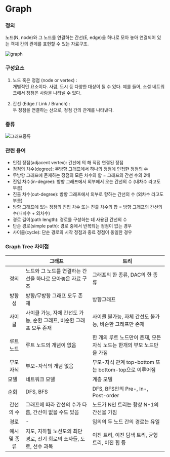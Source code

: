 # Graph

### 정의
노드(N, node)와 그 노드를 연결하는 간선(E, edge)을 하나로 모아 놓아 연결되어 있는 객체 간의 관계를 표현할 수 있는 자료구조.

![graph](https://img.notionusercontent.com/s3/prod-files-secure%2F971703c5-12f6-4793-8670-fe9d2d59dbab%2F9c0cd02e-3424-40bb-bcb9-2f72383e0eb1%2FUntitled.png/size/w=930?exp=1727157096&sig=kQtZCvKOeqHk9pGpOckypzvKOinvrQl9hnvjsZlR4tE)

### 구성요소
1. 노드 혹은 정점 (node or vertex) : <br>
개별적인 요소이다. 사람, 도시 등 다양한 대상이 될 수 있다. 예를 들어, 소셜 네트워크에서 정점은 사람을 나타낼 수 있다.

2. 간선 (Edge / Link / Branch) : <br>
두 정점을 연결하는 선으로, 정점 간의 관계를 나타낸다.

### 종류
![그래프종류](https://file.notion.so/f/f/971703c5-12f6-4793-8670-fe9d2d59dbab/5f794761-c3e3-43c3-b7ca-a983ab06c5f1/Untitled.png?table=block&id=c09a3298-d32d-49d8-8fb1-71754b9de94a&spaceId=971703c5-12f6-4793-8670-fe9d2d59dbab&expirationTimestamp=1727164800000&signature=VuszXDCwvmvXUNrdtJAROTgGKXAO4aUSJYwdha5Ggas&downloadName=Untitled.png)

### 관련 용어
- 인접 정점(adjacent vertex): 간선에 의 해 직접 연결된 정점
- 정점의 차수(degree): 무방향 그래프에서 하나의 정점에 인접한 정점의 수
- 무방향 그래프에 존재하는 정점의 모든 차수의 합 = 그래프의 간선 수의 2배
- 진입 차수(in-degree): 방향 그래프에서 외부에서 오는 간선의 수 (내차수 라고도 부름)
- 진출 차수(out-degree): 방향 그래프에서 외부로 향하는 간선의 수 (외차수 라고도 부름)
- 방향 그래프에 있는 정점의 진입 차수 또는 진출 차수의 합 = 방향 그래프의 간선의 수(내차수 + 외차수)
- 경로 길이(path length): 경로를 구성하는 데 사용된 간선의 수
- 단순 경로(simple path): 경로 중에서 반복되는 정점이 없는 경우
- 사이클(cycle): 단순 경로의 시작 정점과 종료 정점이 동일한 경우

### Graph Tree 차이점

|      |<center>그래프|<center>트리 |
|------|------|------|
|<center>정의 |노드와 그 노드를 연결하는 간선을 하나로 모아놓은 자료 구조 | 그래프의 한 종류, DAC의 한 종류 |
|<center>방향성 |방향/무방향 그래프 모두 존재 | 방향그래프 |
|<center>사이클 | 사이클 가능, 자체 간선도 가능, 순환 그래프, 비순환 그래프 모두 존재 | 사이클 불가능, 자체 간선도 불가능, 비순환 그래프만 존재 |
|<center>루트 노드|루트 노드의 개념이 없음|한 개의 루트 노드만이 존재, 모든 자식 노드는 한개의 부모 노드만을 가짐|
|<center>부모자식|부모-자식의 개념 없음|부모-자식 관계 top-bottom 또는 bottom-top으로 이루어짐|
모델|네트워크 모델|계층 모델|
순회|DFS, BFS|DFS, BFS안의 Pre-, In-, Post-order|
|<center>간선의 수|그래프에 따라 간선의 수가 다름, 간선이 없을 수도 있음|노드가 N인 트리는 항상 N-1의 간선을 가짐|
|<center>경로| - |임의의 두 노드 간의 경로는 유일|
|<center>예시 및 종류|지도, 지하철 노선도의 최단 경로, 전기 회로의 소자들, 도로, 선수 과목|이진 트리, 이진 탐색 트리, 균형 트리, 이진 힙 등|